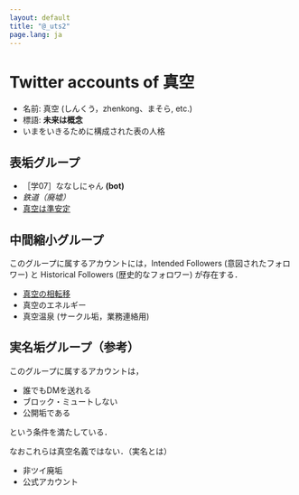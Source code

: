 ```yaml
---
layout: default
title: "@_uts2"
page.lang: ja
---
```


# Twitter accounts of 真空

- 名前: 真空 (しんくう，zhenkong、まそら, etc.)
- 標語: **未来は概念**
- いまをいきるために構成された表の人格


## 表垢グループ
- ［学07］ななしにゃん **(bot)**
- *鉄道（廃墟）*
- [真空は準安定](/t/_uts2/)


## 中間縮小グループ

このグループに属するアカウントには，Intended Followers (意図されたフォロワー) と Historical Followers (歴史的なフォロワー) が存在する．

- [真空の相転移](/t/menhera_org/)
- 真空のエネルギー
- 真空温泉 (サークル垢，業務連絡用)


## 実名垢グループ（参考）

このグループに属するアカウントは，

- 誰でもDMを送れる
- ブロック・ミュートしない
- 公開垢である

という条件を満たしている．

なおこれらは真空名義ではない．（実名とは）

- 非ツイ廃垢
- 公式アカウント

